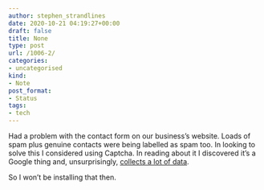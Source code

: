 ```yaml
---
author: stephen_strandlines
date: 2020-10-21 04:19:27+00:00
draft: false
title: None
type: post
url: /1006-2/
categories:
- uncategorised
kind:
- Note
post_format:
- Status
tags:
- tech
---
```


Had a problem with the contact form on our business’s website. Loads of spam plus genuine contacts were being labelled as spam too. In looking to solve this I considered using Captcha. In reading about it I discovered it’s a Google thing and, unsurprisingly, [collects a lot of data](https://www.fastcompany.com/90369697/googles-new-recaptcha-has-a-dark-side).

So I won’t be installing that then.
